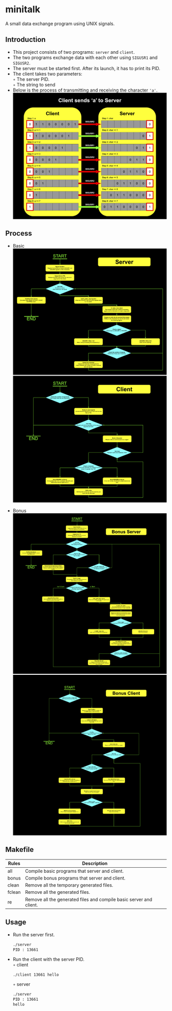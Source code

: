 # minitalk
 A small data exchange program using UNIX signals.

## Introduction
* This project consists of two programs: `server` and `client`.
* The two programs exchange data with each other using `SIGUSR1` and `SIGUSR2`.
* The server must be started first. After its launch, it has to print its PID.
* The client takes two parameters:   
  ◦ The server PID.   
  ◦ The string to send
* Below is the process of transmitting and receiving the character `'a'`.   
  <img alt="image" src="https://github.com/leebo155/minitalk/blob/main/img/minitalk_main.jpg">

## Process
* Basic
  <img alt="image" src="https://github.com/leebo155/minitalk/blob/main/img/minitalk1.jpg">
  <img alt="image" src="https://github.com/leebo155/minitalk/blob/main/img/minitalk2.jpg">
  
* Bonus
  <img alt="image" src="https://github.com/leebo155/minitalk/blob/main/img/minitalk_bonus1.jpg">
  <img alt="image" src="https://github.com/leebo155/minitalk/blob/main/img/minitalk_bonus2.jpg">

## Makefile
| Rules | Description |
| ----- | ----------- |
| all | Compile basic programs that server and client. |
| bonus | Compile bonus programs that server and client. |
| clean | Remove all the temporary generated files. |
| fclean | Remove all the generated files. |
| re | Remove all the generated files and compile basic server and client. |

## Usage
* Run the server first.
  ```shall
  ./server
  PID : 13661
  ```

* Run the client with the server PID.   
  ◦ client
  ```shall
  ./client 13661 hello
  ```
  
  ◦ server
  ```shall
  ./server
  PID : 13661
  hello
  ```
